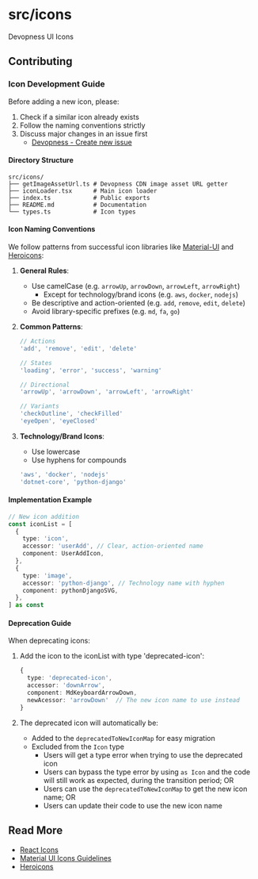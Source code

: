 # src/icons

Devopness UI Icons

## Contributing

### Icon Development Guide

Before adding a new icon, please:

1. Check if a similar icon already exists
2. Follow the naming conventions strictly
3. Discuss major changes in an issue first
   - [Devopness - Create new issue](https://github.com/devopness/devopness/issues/new/choose)

#### Directory Structure

```
src/icons/
├── getImageAssetUrl.ts # Devopness CDN image asset URL getter
├── iconLoader.tsx      # Main icon loader
├── index.ts            # Public exports
├── README.md           # Documentation
└── types.ts            # Icon types
```

#### Icon Naming Conventions

We follow patterns from successful icon libraries like [Material-UI](https://material.io/design/iconography/system-icons.html) and [Heroicons](https://heroicons.com/):

1. **General Rules**:

   - Use camelCase (e.g. `arrowUp`, `arrowDown`, `arrowLeft`, `arrowRight`)
     - Except for technology/brand icons (e.g. `aws`, `docker`, `nodejs`)
   - Be descriptive and action-oriented (e.g. `add`, `remove`, `edit`, `delete`)
   - Avoid library-specific prefixes (e.g. `md`, `fa`, `go`)

2. **Common Patterns**:

   ```typescript
   // Actions
   'add', 'remove', 'edit', 'delete'

   // States
   'loading', 'error', 'success', 'warning'

   // Directional
   'arrowUp', 'arrowDown', 'arrowLeft', 'arrowRight'

   // Variants
   'checkOutline', 'checkFilled'
   'eyeOpen', 'eyeClosed'
   ```

3. **Technology/Brand Icons**:
   - Use lowercase
   - Use hyphens for compounds
   ```typescript
   'aws', 'docker', 'nodejs'
   'dotnet-core', 'python-django'
   ```

#### Implementation Example

```typescript
// New icon addition
const iconList = [
  {
    type: 'icon',
    accessor: 'userAdd', // Clear, action-oriented name
    component: UserAddIcon,
  },
  {
    type: 'image',
    accessor: 'python-django', // Technology name with hyphen
    component: pythonDjangoSVG,
  },
] as const
```

#### Deprecation Guide

When deprecating icons:

1. Add the icon to the iconList with type 'deprecated-icon':

   ```typescript
   {
     type: 'deprecated-icon',
     accessor: 'downArrow',
     component: MdKeyboardArrowDown,
     newAcessor: 'arrowDown'  // The new icon name to use instead
   }
   ```

2. The deprecated icon will automatically be:
   - Added to the `deprecatedToNewIconMap` for easy migration
   - Excluded from the `Icon` type
     - Users will get a type error when trying to use the deprecated icon
     - Users can bypass the type error by using `as Icon` and the code will still work as expected, during the transition period; OR
     - Users can use the `deprecatedToNewIconMap` to get the new icon name; OR
     - Users can update their code to use the new icon name

## Read More

- [React Icons](https://react-icons.github.io/react-icons/)
- [Material UI Icons Guidelines](https://m3.material.io/styles/icons/applying-icons)
- [Heroicons](https://heroicons.com/)
